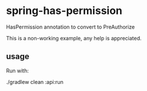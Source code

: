 # spring-has-permission
HasPermission annotation to convert to PreAuthorize

This is a non-working example, any help is appreciated.

## usage

Run with:

./gradlew clean :api:run
